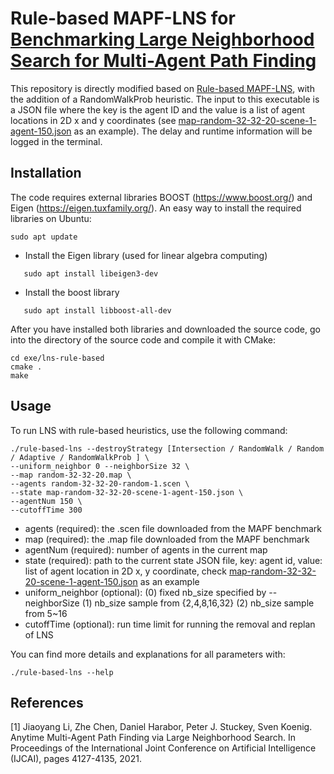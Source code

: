 # Rule-based MAPF-LNS for [Benchmarking Large Neighborhood Search for Multi-Agent Path Finding](https://github.com/ChristinaTan0704/mapf-lns-benchmark/tree/main)

This repository is directly modified based on [Rule-based MAPF-LNS](https://github.com/Jiaoyang-Li/MAPF-LNS), with the addition of a RandomWalkProb heuristic. The input to this executable is a JSON file where the key is the agent ID and the value is a list of agent locations in 2D x and y coordinates (see [map-random-32-32-20-scene-1-agent-150.json](map-random-32-32-20-scene-1-agent-150.json) as an example). The delay and runtime information will be logged in the terminal. 


## Installation 
The code requires external libraries 
BOOST (https://www.boost.org/) and Eigen (https://eigen.tuxfamily.org/). 
An easy way to install the required libraries on Ubuntu:    
```shell script
sudo apt update
```
- Install the Eigen library (used for linear algebra computing)
 ```shell script
    sudo apt install libeigen3-dev
 ```
- Install the boost library
 ```shell script
    sudo apt install libboost-all-dev
 ```
    
After you have installed both libraries and downloaded the source code, 
go into the directory of the source code and compile it with CMake: 

```
cd exe/lns-rule-based
cmake .
make 
```
## Usage
To run LNS with rule-based heuristics, use the following command:

```shell
./rule-based-lns --destroyStrategy [Intersection / RandomWalk / Random / Adaptive / RandomWalkProb ] \
--uniform_neighbor 0 --neighborSize 32 \
--map random-32-32-20.map \
--agents random-32-32-20-random-1.scen \
--state map-random-32-32-20-scene-1-agent-150.json \
--agentNum 150 \
--cutoffTime 300
```
- agents (required): the .scen file downloaded from the MAPF benchmark
- map (required): the .map file downloaded from the MAPF benchmark
- agentNum (required): number of agents in the current map
- state (required): path to the current state JSON file, key: agent id, value: list of agent location in 2D x, y coordinate, check [map-random-32-32-20-scene-1-agent-150.json](map-random-32-32-20-scene-1-agent-150.json) as an example
- uniform_neighbor (optional): (0) fixed nb_size specified by --neighborSize (1) nb_size sample from {2,4,8,16,32} (2) nb_size sample from 5~16
- cutoffTime (optional): run time limit for running the removal and replan of LNS


You can find more details and explanations for all parameters with:

```
./rule-based-lns --help
```

## References
[1] Jiaoyang Li, Zhe Chen, Daniel Harabor, Peter J. Stuckey, Sven Koenig.
Anytime Multi-Agent Path Finding via Large Neighborhood Search.
In Proceedings of the International Joint Conference on Artificial Intelligence (IJCAI), pages 4127-4135, 2021.         

 

 

